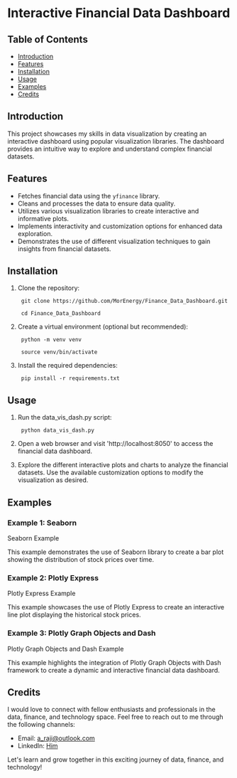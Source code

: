 # Interactive Financial Data Dashboard

## Table of Contents
- [Introduction](#introduction)
- [Features](#features)
- [Installation](#installation)
- [Usage](#usage)
- [Examples](#examples)
- [Credits](#credits)

## Introduction

This project showcases my skills in data visualization by creating an interactive dashboard using popular visualization libraries. The dashboard provides an intuitive way to explore and understand complex financial datasets.

## Features

- Fetches financial data using the `yfinance` library.
- Cleans and processes the data to ensure data quality.
- Utilizes various visualization libraries to create interactive and informative plots.
- Implements interactivity and customization options for enhanced data exploration.
- Demonstrates the use of different visualization techniques to gain insights from financial datasets.

## Installation

1. Clone the repository:

        git clone https://github.com/MorEnergy/Finance_Data_Dashboard.git

        cd Finance_Data_Dashboard

2. Create a virtual environment (optional but recommended):

        python -m venv venv

        source venv/bin/activate

3. Install the required dependencies:

        pip install -r requirements.txt

## Usage

1. Run the data_vis_dash.py script:

        python data_vis_dash.py

2. Open a web browser and visit 'http://localhost:8050' to access the financial data dashboard.

3. Explore the different interactive plots and charts to analyze the financial datasets. Use the available customization options to modify the visualization as desired.


## Examples

### Example 1: Seaborn

Seaborn Example

This example demonstrates the use of Seaborn library to create a bar plot showing the distribution of stock prices over time.

### Example 2: Plotly Express

Plotly Express Example

This example showcases the use of Plotly Express to create an interactive line plot displaying the historical stock prices.

### Example 3: Plotly Graph Objects and Dash

Plotly Graph Objects and Dash Example

This example highlights the integration of Plotly Graph Objects with Dash framework to create a dynamic and interactive financial data dashboard.

## Credits

I would love to connect with fellow enthusiasts and professionals in the data, finance, and technology space. Feel free to reach out to me through the following channels:

- Email: [a_raji@outlook.com](mailto:a_raji@outlook.com)
- LinkedIn: [Him](https://www.linkedin.com/in/adam-raji-/)

Let's learn and grow together in this exciting journey of data, finance, and technology!
